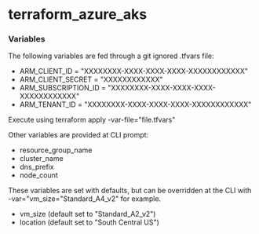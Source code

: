 # terraform_azure_aks
### Variables
The following variables are fed through a git ignored .tfvars file:
- ARM_CLIENT_ID = "XXXXXXXX-XXXX-XXXX-XXXX-XXXXXXXXXXXX"
- ARM_CLIENT_SECRET = "XXXXXXXXXXXX"
- ARM_SUBSCRIPTION_ID = "XXXXXXXX-XXXX-XXXX-XXXX-XXXXXXXXXXXX"
- ARM_TENANT_ID = "XXXXXXXX-XXXX-XXXX-XXXX-XXXXXXXXXXXX"

Execute using terraform apply -var-file="file.tfvars"

Other variables are provided at CLI prompt:
- resource_group_name
- cluster_name
- dns_prefix
- node_count

These variables are set with defaults, but can be overridden at the CLI with -var="vm_size="Standard_A4_v2" for example.
- vm_size (default set to "Standard_A2_v2")
- location (default set to "South Central US")


